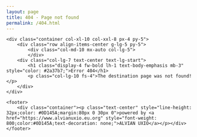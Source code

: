```yaml
---
layout: page
title: 404 - Page not found
permalink: /404.html
---
```


<html>
<head>
<meta charset="utf-8">
<meta http-equiv="X-UA-Compatible" content="IE=edge">
<meta name="viewport" content="width=device-width, initial-scale=1">	
<title>Error 404</title>
<link href="https://cdn.jsdelivr.net/npm/bootstrap@5.1.3/dist/css/bootstrap.min.css" rel="stylesheet" crossorigin="anonymous">
<link rel="preconnect" href="https://fonts.googleapis.com">
<link rel="preconnect" href="https://fonts.gstatic.com" crossorigin>
<link href="https://fonts.googleapis.com/css2?family=Open+Sans:wght@400;600;800&display=swap" rel="stylesheet">
</head>
<body>
    <style>
        body{font-family: 'Open Sans',sans-serif;font-style: normal;}
        .container{max-width: 1080px;}
        @media only screen and (max-width: 576px) {body{text-align: center;}}
    </style>
    
    <div class="container col-xl-10 col-xxl-8 px-4 py-5">
        <div class="row align-items-center g-lg-5 py-5">
            <div class="col-md-10 mx-auto col-lg-5">
            </div>
        <div class="col-lg-7 text-center text-lg-start">
            <h1 class="display-4 fw-bold lh-1 text-body-emphasis mb-3" style="color: #2a37b7;">Error 404</h1>
            <p class="col-lg-10 fs-4">The destination page was not found!</p>
        </div>
    </div>
        
    <footer>
        <div class="container"><p class="text-center" style="line-height: 32px;color: #0D145A;margin:80px 0 30px 0">powered by <a href="https://www.alvianuxio.eu.org" style="font-weight: 800;color:#0D145A;text-decoration: none;">ALVIAN UXIO</a></p></div>
    </footer>
</body>
</html>
